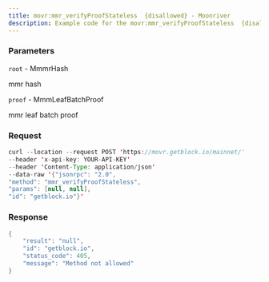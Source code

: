 ```yaml
---
title: movr:mmr_verifyProofStateless  {disallowed} - Moonriver
description: Example code for the movr:mmr_verifyProofStateless  {disallowed} json-rpc method. Сomplete guide on how to use movr:mmr_verifyProofStateless  {disallowed} json-rpc in GetBlock.io Web3 documentation.
---
```


### Parameters


`root` - MmmrHash

mmr hash

`proof` - MmmLeafBatchProof

mmr leaf batch proof

### Request

``` java
curl --location --request POST 'https://movr.getblock.io/mainnet/' 
--header 'x-api-key: YOUR-API-KEY' 
--header 'Content-Type: application/json' 
--data-raw '{"jsonrpc": "2.0",
"method": "mmr_verifyProofStateless",
"params": [null, null],
"id": "getblock.io"}'
```

###  Response

``` java
{
    "result": "null",
    "id": "getblock.io",
    "status_code": 405,
    "message": "Method not allowed"
}
```

